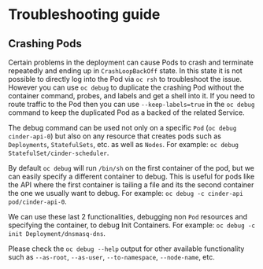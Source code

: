 # Troubleshooting guide

## Crashing Pods

Certain problems in the deployment can cause Pods to crash and terminate
repeatedly and ending up in `CrashLoopBackOff` state. In this state it is not
possible to directly log into the Pod via `oc rsh` to troubleshoot the issue.
However you can use `oc debug` to duplicate the crashing Pod without the
container command, probes, and labels and get a shell into it. If you need to
route traffic to the Pod then you can use `--keep-labels=true` in the
`oc debug` command to keep the duplicated Pod as a backed of the related
Service.

The debug command can be used not only on a specific `Pod` (`oc debug
cinder-api-0`) but also on any resource that creates pods such as
`Deployments`, `StatefulSets`, etc. as well as `Nodes`.  For example: `oc debug
StatefulSet/cinder-scheduler`.

By default `oc debug` will run `/bin/sh` on the first container of the pod, but
we can easily specify a different container to debug.  This is useful for pods
like the API where the first container is tailing a file and its the second
container the one we usually want to debug.  For example: `oc debug -c
cinder-api pod/cinder-api-0`.

We can use these last 2 functionalities, debugging non `Pod` resources and
specifying the container, to debug Init Containers.  For example: `oc debug
-c init Deployment/dnsmasq-dns`.

Please check the `oc debug --help` output for other available functionality
such as `--as-root`, `--as-user`, `--to-namespace`, `--node-name`, etc.
